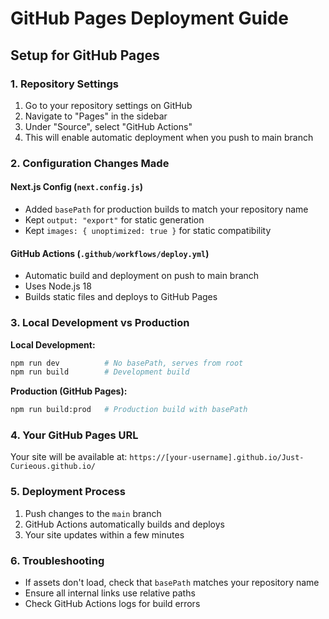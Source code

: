 # GitHub Pages Deployment Guide

## Setup for GitHub Pages

### 1. Repository Settings
1. Go to your repository settings on GitHub
2. Navigate to "Pages" in the sidebar
3. Under "Source", select "GitHub Actions"
4. This will enable automatic deployment when you push to main branch

### 2. Configuration Changes Made

#### Next.js Config (`next.config.js`)
- Added `basePath` for production builds to match your repository name
- Kept `output: "export"` for static generation
- Kept `images: { unoptimized: true }` for static compatibility

#### GitHub Actions (`.github/workflows/deploy.yml`)
- Automatic build and deployment on push to main branch
- Uses Node.js 18
- Builds static files and deploys to GitHub Pages

### 3. Local Development vs Production

**Local Development:**
```bash
npm run dev          # No basePath, serves from root
npm run build        # Development build
```

**Production (GitHub Pages):**
```bash
npm run build:prod   # Production build with basePath
```

### 4. Your GitHub Pages URL
Your site will be available at: `https://[your-username].github.io/Just-Curieous.github.io/`

### 5. Deployment Process
1. Push changes to the `main` branch
2. GitHub Actions automatically builds and deploys
3. Your site updates within a few minutes

### 6. Troubleshooting
- If assets don't load, check that `basePath` matches your repository name
- Ensure all internal links use relative paths
- Check GitHub Actions logs for build errors 